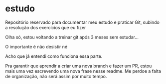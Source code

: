 # estudo
Repositório reservado para documentar meu estudo e praticar Git, subindo a resolução dos exercícios que eu fizer

Olha só, estou voltando a treinar git após 3 meses sem estudar...

O importante é não desistir né

Acho que já entendi como funciona essa parte.


Pra garantir que aprendir a criar uma nova branch e fazer um PR, estou mais uma vez escrevendo uma nova frase nesse readme. Me perdoe a falta de organização, não será assim por muito tempo.